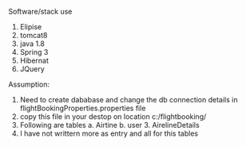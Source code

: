 Software/stack use

1. Elipise
2. tomcat8
3. java 1.8
4. Spring 3
5. Hibernat
6. JQuery


Assumption:
1. Need to create dababase and change the db connection details in flightBookingProperties.properties file
2. copy this file in your destop on location c:/flightbooking/
3. Following are tables
	a. Airtine
	b. user
	3. AirelineDetails
4. I have not writtern more as entry and all for this tables
